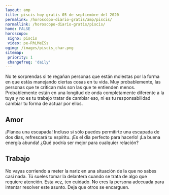 ```yaml
---
layout: amp
title: piscis hoy gratis 05 de septiembre del 2020 
permalink: /horoscopo-diario-gratis/amp/piscis/
normallink: /horoscopo-diario-gratis/piscis/
home: FALSE
horoscopo:
 signo: piscis
 video: pe-RhLMeESs 
ogimg: /images/piscis_char.png
sitemap:
 priority: 1
 changefreq: 'daily'
---
```



No te sorprendas si te regañan personas que están molestas por la forma en que estás manejando ciertas cosas en tu vida. Muy probablemente, las personas que te critican más son las que te entienden menos. Probablemente están en una longitud de onda completamente diferente a la tuya y no es tu trabajo tratar de cambiar eso, ni es tu responsabilidad cambiar tu forma de actuar por ellos.

## Amor

¡Planea una escapada! Incluso si sólo puedes permitirte una escapada de dos días, refrescará tu espíritu. ¡Es el día perfecto para hacerlo! ¡La buena energía abunda! ¿Qué podría ser mejor para cualquier relación?

## Trabajo

No vayas corriendo a meter la nariz en una situación de la que no sabes casi nada. Tú sueles tomar la delantera cuando se trata de algo que requiere atención. Esta vez, ten cuidado. No eres la persona adecuada para intentar resolver este asunto. Deja que otros se encarguen.